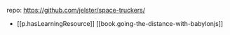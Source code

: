 
repo: https://github.com/jelster/space-truckers/

- [[p.hasLearningResource]] [[book.going-the-distance-with-babylonjs]]